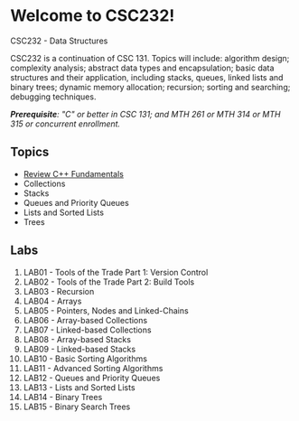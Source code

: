 # Welcome to CSC232!

CSC232 - Data Structures

CSC232 is a continuation of CSC 131. Topics will include: algorithm design; complexity analysis; abstract data types and encapsulation; basic data structures and their application, including stacks, queues, linked lists and binary trees; dynamic memory allocation; recursion; sorting and searching; debugging techniques.

_**Prerequisite**: "C" or better in CSC 131; and MTH 261 or MTH 314 or MTH 315 or concurrent enrollment._

## Topics

* [Review C++ Fundamentals](lectures/mod01/index.md)
* Collections
* Stacks
* Queues and Priority Queues
* Lists and Sorted Lists
* Trees

## Labs

1. LAB01 - Tools of the Trade Part 1: Version Control
1. LAB02 - Tools of the Trade Part 2: Build Tools
1. LAB03 - Recursion
1. LAB04 - Arrays
1. LAB05 - Pointers, Nodes and Linked-Chains
1. LAB06 - Array-based Collections
1. LAB07 - Linked-based Collections
1. LAB08 - Array-based Stacks
1. LAB09 - Linked-based Stacks
1. LAB10 - Basic Sorting Algorithms
1. LAB11 - Advanced Sorting Algorithms
1. LAB12 - Queues and Priority Queues
1. LAB13 - Lists and Sorted Lists
1. LAB14 - Binary Trees
1. LAB15 - Binary Search Trees
